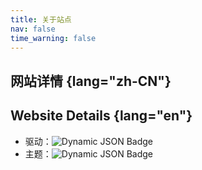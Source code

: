 ```yaml
---
title: 关于站点
nav: false
time_warning: false
---
```


## 网站详情 {lang="zh-CN"}
## Website Details {lang="en"}
<!--
::: zh-CN
- 驱动：[Valaxy](https://valaxy.site/)
- 主题：[valaxy-theme-yun](https://github.com/YunYouJun/valaxy/blob/main/packages/valaxy-theme-yun/)
:::

::: en
- Drive: [Valaxy](https://valaxy.site/)
- Theme: [valaxy-theme-yun](https://github.com/YunYouJun/valaxy/blob/main/packages/valaxy-theme-yun/)
:::
-->
- 驱动：<img style="display:inline-flex" alt="Dynamic JSON Badge" src="https://img.shields.io/badge/dynamic/json?url=https%3A%2F%2Fgithub.com%2Fyunyoujun%2Fvalaxy%2Fraw%2Fmain%2Fpackage.json&query=%24.version&label=Valaxy">
- 主题：<img style="display:inline-flex" alt="Dynamic JSON Badge" src="https://img.shields.io/badge/dynamic/json?url=https%3A%2F%2Fgithub.com%2FYunYouJun%2Fvalaxy%2Fraw%2Fmain%2Fpackages%2Fvalaxy-theme-yun%2Fpackage.json&query=%24.version&label=valaxy-theme-yun">
